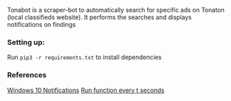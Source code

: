 
Tonabot is a scraper-bot to automatically search for specific ads on Tonaton (local classifieds website). It performs the searches and displays notifications on findings

### Setting up:
Run  `pip3 -r requirements.txt` to install dependencies

### References
[Windows 10 Notifications](https://github.com/jithurjacob/Windows-10-Toast-Notifications)
[Run function every t seconds](https://stackoverflow.com/questions/3393612/run-certain-code-every-n-seconds)
